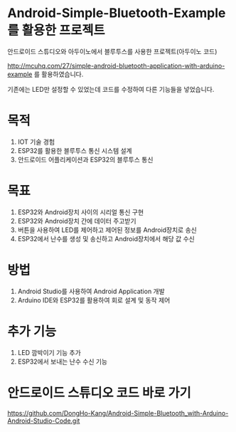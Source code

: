 # Android-Simple-Bluetooth-Example를 활용한 프로젝트
안드로이드 스튜디오와 아두이노에서 블루투스를 사용한 프로젝트(아두이노 코드)

http://mcuhq.com/27/simple-android-bluetooth-application-with-arduino-example 를 활용하였습니다.

기존에는 LED만 설정할 수 있었는데 코드를 수정하여 다른 기능들을 넣었습니다.

# 목적
1. IOT 기술 경험
2. ESP32를 활용한 블루투스 통신 시스템 설계
3. 안드로이드 어플리케이션과 ESP32의 블루투스 통신 

# 목표
1. ESP32와 Android장치 사이의 시리얼 통신 구현
2. ESP32와 Android장치 간에 데이터 주고받기
3. 버튼을 사용하여 LED를 제어하고 제어된 정보를 Android장치로 송신
4. ESP32에서 난수를 생성 및 송신하고 Android장치에서 해당 값 수신

# 방법
1. Android Studio를 사용하여 Android Application 개발
2. Arduino IDE와 ESP32를 활용하여 회로 설계 및 동작 제어


# 추가 기능
1. LED 깜박이기 기능 추가
2. ESP32에서 보내는 난수 수신 기능

# 안드로이드 스튜디오 코드 바로 가기
https://github.com/DongHo-Kang/Android-Simple-Bluetooth_with-Arduino-Android-Studio-Code.git
